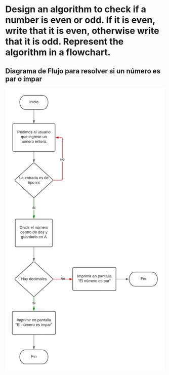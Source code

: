 # **Design an algorithm to check if a number is even or odd. If it is even, write that it is even, otherwise write that it is odd. Represent the algorithm in a flowchart.**

## Diagrama de Flujo para resolver si un número es par o impar

![Diagrama de Flujo](https://github.com/SebastianHerrera/CoreCode-Fundamentals/blob/main/Algorithms%20-%20Week%201/Week%20challenges%20(Thursday)/imgs/Diagrama%20de%20Flujo.png?raw=true)
